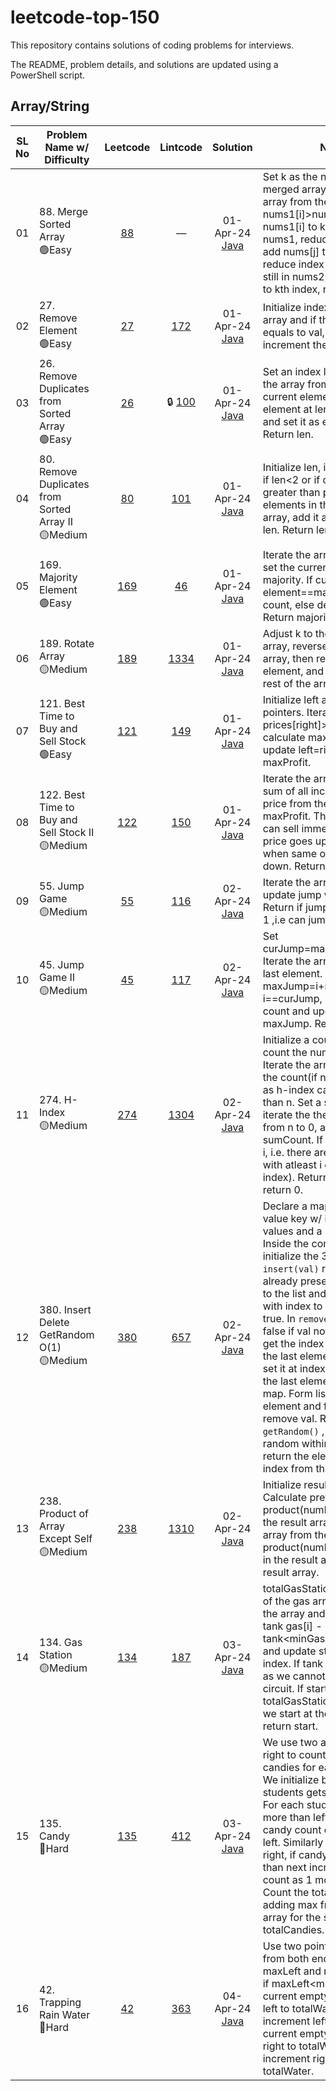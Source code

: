 # leetcode-top-150

This repository contains solutions of coding problems for interviews.

The README, problem details, and solutions are updated using a PowerShell script.

## Array/String

| SL No | Problem Name w/ Difficulty | Leetcode | Lintcode | Solution | Notes |
| :---: | -------------------------- | :------: | :------: | :------: | ----- |
| 01 | 88. Merge Sorted Array <br>🟢Easy | [88](https://leetcode.com/problems/merge-sorted-array) | —  | 01-Apr-24<br>[Java](<./Array-String/01_merge-sorted-array.java>) | Set k as the new length of the merged array. Iterate the array from the end, if nums1[i]>nums2[j] add nums1[i] to kth index in nums1, reduce index i, k. Else add nums[j] to kth index and reduce index j, k. If elements still in nums2, iterate and add to kth index, reduce j,k.  |
| 02 | 27. Remove Element <br>🟢Easy | [27](https://leetcode.com/problems/remove-element) | [172](https://www.lintcode.com/problem/172)  | 01-Apr-24<br>[Java](<./Array-String/02_remove-element.java>) | Initialize index i=0, iterate the array and if the element is not equals to val, add it to i index, increment the index i. Return i. |
| 03 | 26. Remove Duplicates from Sorted Array <br>🟢Easy | [26](https://leetcode.com/problems/remove-duplicates-from-sorted-array) | 🔒 [100](https://www.lintcode.com/problem/100)  | 01-Apr-24<br>[Java](<./Array-String/03_remove-duplicates-from-sorted-array.java>) | Set an index len=0 and iterate the array from index 1, if the current element is not equal to element at len, increment len and set it as element at len. Return len. |
| 04 | 80. Remove Duplicates from Sorted Array II <br>🟡Medium | [80](https://leetcode.com/problems/remove-duplicates-from-sorted-array-ii) | [101](https://www.lintcode.com/problem/101)  | 01-Apr-24<br>[Java](<./Array-String/04_remove-duplicates-from-sorted-array-ii.java>) | Initialize len, iterate the array, if len<2 or if current element greater than previous two elements in the modified array, add it and increment len. Return len. |
| 05 | 169. Majority Element <br>🟢Easy | [169](https://leetcode.com/problems/majority-element) | [46](https://www.lintcode.com/problem/46)  | 01-Apr-24<br>[Java](<./Array-String/05_majority-element.java>) | Iterate the array, if count is 0, set the current element as majority. If current element==majority increment count, else decrement it. Return majority. |
| 06 | 189. Rotate Array <br>🟡Medium | [189](https://leetcode.com/problems/rotate-array) | [1334](https://www.lintcode.com/problem/1334)  | 01-Apr-24<br>[Java](<./Array-String/06_rotate-array.java>) | Adjust k to the length of the array, reverse the whole array, then reverse the first k element, and then reverse the rest of the array. |
| 07 | 121. Best Time to Buy and Sell Stock <br>🟢Easy | [121](https://leetcode.com/problems/best-time-to-buy-and-sell-stock) | [149](https://www.lintcode.com/problem/149)  | 01-Apr-24<br>[Java](<./Array-String/07_best-time-to-buy-and-sell-stock.java>) | Initialize left and right pointers. Iterate the array, if prices[right]>prices[left] calculate maxProfit, else update left=right. Return maxProfit. |
| 08 | 122. Best Time to Buy and Sell Stock II <br>🟡Medium | [122](https://leetcode.com/problems/best-time-to-buy-and-sell-stock-ii) | [150](https://www.lintcode.com/problem/150)  | 01-Apr-24<br>[Java](<./Array-String/08_best-time-to-buy-and-sell-stock-ii.java>) | Iterate the array and calculate sum of all increases in stock price from the previous in maxProfit. This is because we can sell immediately when price goes up and buy again when same or price goes down. Return maxProfit. |
| 09 | 55. Jump Game <br>🟡Medium | [55](https://leetcode.com/problems/jump-game) | [116](https://www.lintcode.com/problem/116)  | 02-Apr-24<br>[Java](<./Array-String/09_jump-game.java>) | Iterate the array till i<=jump, update jump with i+nums[i]. Return if jump>=nums.length-1 ,i.e can jump to last index. |
| 10 | 45. Jump Game II <br>🟡Medium | [45](https://leetcode.com/problems/jump-game-ii) | [117](https://www.lintcode.com/problem/117)  | 02-Apr-24<br>[Java](<./Array-String/10_jump-game-ii.java>) | Set curJump=maxJump=nums[0]. Iterate the array till the second last element. Calculate the maxJump=i+nums[i]. If i==curJump, increment jump count and update curJump as maxJump. Return jump count. |
| 11 | 274. H-Index <br>🟡Medium | [274](https://leetcode.com/problems/h-index) | [1304](https://www.lintcode.com/problem/1304)  | 02-Apr-24<br>[Java](<./Array-String/11_h-index.java>) | Initialize a count array to count the number of citations. Iterate the array and increase the count(if num>n) set it as n as h-index cannot be more than n. Set a sumCount and iterate the the count array from n to 0, add count[i] to sumCount. If sumCount is >= i, i.e. there are atleast i papers with atleast i citations(h-index). Return i. Outside return 0. |
| 12 | 380. Insert Delete GetRandom O(1) <br>🟡Medium | [380](https://leetcode.com/problems/insert-delete-getrandom-o1) | [657](https://www.lintcode.com/problem/657)  | 02-Apr-24<br>[Java](<./Array-String/12_insert-delete-getrandom-o1.java>) | Declare a map to store the value key w/ index, a list for values and a random variable. Inside the constructor initialize the 3 variable. In `insert(val)` return false if val already present. Else add val to the list and also add the val with index to map. Return true. In `remove(val)` return false if val not present. Else get the index of the val, get the last element from the list, set it at index and also update the last element index in the map. Form list remove the last element and form map remove val. Return true. In `getRandom()` , Generate an random within list.size() and return the element at this index from the list. |
| 13 | 238. Product of Array Except Self <br>🟡Medium | [238](https://leetcode.com/problems/product-of-array-except-self) | [1310](https://www.lintcode.com/problem/1310)  | 02-Apr-24<br>[Java](<./Array-String/13_product-of-array-except-self.java>) | Initialize result array. Calculate prefix product(numbers in the left) in the result array. Iterate result array from the end, do postfix product(numbers in the right) in the result array. Return result array. |
| 14 | 134. Gas Station <br>🟡Medium | [134](https://leetcode.com/problems/gas-station) | [187](https://www.lintcode.com/problem/187)  | 03-Apr-24<br>[Java](<./Array-String/14_gas-station.java>) | totalGasStations is the length of the gas array. Iterate both the array and add to current tank gas[i] - cost[i]. If tank<minGas update minGas and update start as next index. If tank is -ve return -1 as we cannot complete the circuit. If start == totalGasStations return 0 as we start at the first index, else return start.  |
| 15 | 135. Candy <br>🔴Hard | [135](https://leetcode.com/problems/candy) | [412](https://www.lintcode.com/problem/412)  | 03-Apr-24<br>[Java](<./Array-String/15_candy.java>) | We use two arrays left and right to count number of candies for each neighbor. We initialize both with 1 as all students gets atleast 1 candy. For each student if its rating is more than left increment candy count one more than left. Similarly iterate from the right, if candy count more than next increment candy count as 1 more than new. Count the totalCandies by adding max from left and right array for the student. Return totalCandies. |
| 16 | 42. Trapping Rain Water <br>🔴Hard | [42](https://leetcode.com/problems/trapping-rain-water) | [363](https://www.lintcode.com/problem/363)  | 04-Apr-24<br>[Java](<./Array-String/16_trapping-rain-water.java>) | Use two pointer to iterate from both ends, update maxLeft and maxRight height. if maxLeft<maxRight add current empty height from the left to totalWater and increment left. Else add current empty height from right to totalWater and increment right. Return totalWater. |
